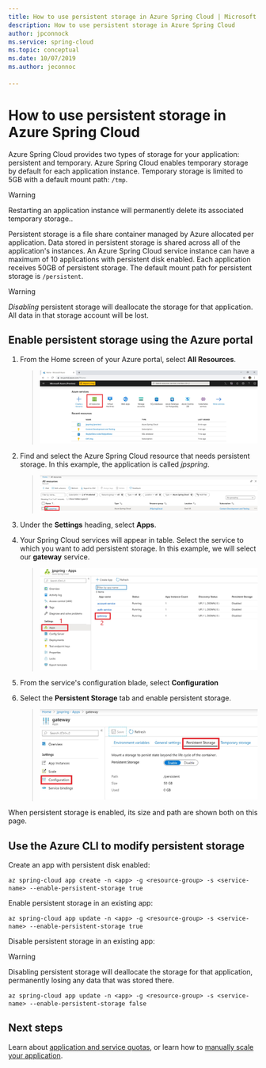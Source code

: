 ```yaml
---
title: How to use persistent storage in Azure Spring Cloud | Microsoft Docs
description: How to use persistent storage in Azure Spring Cloud
author: jpconnock
ms.service: spring-cloud
ms.topic: conceptual
ms.date: 10/07/2019
ms.author: jeconnoc

---
```


# How to use persistent storage in Azure Spring Cloud

Azure Spring Cloud provides two types of storage for your application:  persistent and temporary.  Azure Spring Cloud enables temporary storage by default for each application instance. Temporary storage is limited to 5GB with a default mount path: `/tmp`.

> [!WARNING]
> Restarting an application instance will permanently delete its associated temporary storage..

Persistent storage is a file share container managed by Azure allocated per application. Data stored in persistent storage is shared across all of the application's instances. An Azure Spring Cloud service instance can have a maximum of 10 applications with persistent disk enabled. Each application receives 50GB of persistent storage. The default mount path for persistent storage is `/persistent`.

> [!WARNING]
> *Disabling* persistent storage will deallocate the storage for that application.  All data in that storage account will be lost. 

## Enable persistent storage using the Azure portal

1. From the Home screen of your Azure portal, select **All Resources**.

     >![Locate the All Resources icon](media/portal-all-resources.jpg)

1. Find and select the Azure Spring Cloud resource that needs persistent storage.  In this example, the application is called *jpspring*.

    > ![Locate your applicationb](media/select-service.jpg)

1. Under the **Settings** heading, select **Apps**.

1. Your Spring Cloud services will appear in table.  Select the service to which you want to add persistent storage.  In this example, we will select our **gateway** service.

    > ![Select your service](media/select-gateway.jpg)

1. From the service's configuration blade, select **Configuration**

1. Select the **Persistent Storage** tab and enable persistent storage.

    > ![Enable persistent storage](media/enable-persistent-storage.jpg)

When persistent storage is enabled, its size and path are shown both on this page.

## Use the Azure CLI to modify persistent storage

Create an app with persistent disk enabled:
 
```azurecli
az spring-cloud app create -n <app> -g <resource-group> -s <service-name> --enable-persistent-storage true
```

Enable persistent storage in an existing app:

```azurecli
az spring-cloud app update -n <app> -g <resource-group> -s <service-name> --enable-persistent-storage true
``` 

Disable persistent storage in an existing app:

> [!WARNING]
> Disabling persistent storage will deallocate the storage for that application, permanently losing any data that was stored there. 

```azurecli
az spring-cloud app update -n <app> -g <resource-group> -s <service-name> --enable-persistent-storage false
```

## Next steps

Learn about [application and service quotas](spring-cloud-quotas.md), or learn how to [manually scale your application](spring-cloud-tutorial-scale-manual.md).